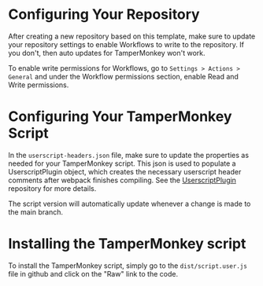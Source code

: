 # Configuring Your Repository

After creating a new repository based on this template, make sure to update your
repository settings to enable Workflows to write to the repository. If you
don't, then auto updates for TamperMonkey won't work.

To enable write permissions for Workflows, go to `Settings > Actions > General`
and under the Workflow permissions section, enable Read and Write permissions.

# Configuring Your TamperMonkey Script

In the `userscript-headers.json` file, make sure to update the properties as
needed for your TamperMonkey script. This json is used to populate a
UserscriptPlugin object, which creates the necessary userscript header comments
after webpack finishes compiling. See the
[UserscriptPlugin](https://github.com/momocow/webpack-userscript?tab=readme-ov-file#load-headers)
repository for more details.

The script version will automatically update whenever a change is made to the
main branch.

# Installing the TamperMonkey script

To install the TamperMonkey script, simply go to the `dist/script.user.js` file
in github and click on the "Raw" link to the code.

